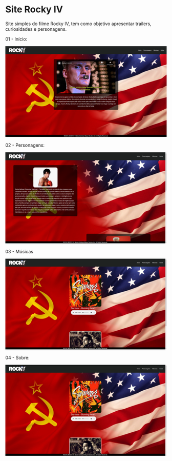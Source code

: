 # Site Rocky IV
Site simples do filme Rocky IV, tem como objetivo apresentar trailers, curiosidades e personagens.

 01 - Início:

<p align="center">
<img src="img/inicio.png">
</p>

02 - Personagens:

<p align="center">
<img src="img/personagens.png">
</p>

03 - Músicas

<p align="center">
<img src="img/musicas.png">
</p>

04 - Sobre:

<p align="center">
<img src="img/musicas.png">
</p>


